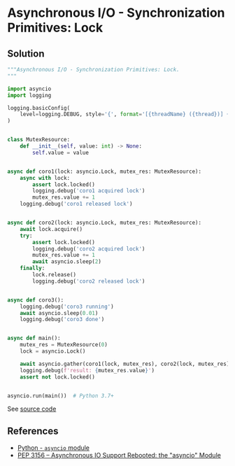 # Asynchronous I/O - Synchronization Primitives: Lock

## Solution

```python
"""Asynchronous I/O - Synchronization Primitives: Lock.
"""

import asyncio
import logging

logging.basicConfig(
    level=logging.DEBUG, style='{', format='[{threadName} ({thread})] {message}'
)


class MutexResource:
    def __init__(self, value: int) -> None:
        self.value = value


async def coro1(lock: asyncio.Lock, mutex_res: MutexResource):
    async with lock:
        assert lock.locked()
        logging.debug('coro1 acquired lock')
        mutex_res.value += 1
    logging.debug('coro1 released lock')


async def coro2(lock: asyncio.Lock, mutex_res: MutexResource):
    await lock.acquire()
    try:
        assert lock.locked()
        logging.debug('coro2 acquired lock')
        mutex_res.value += 1
        await asyncio.sleep(2)
    finally:
        lock.release()
        logging.debug('coro2 released lock')


async def coro3():
    logging.debug('coro3 running')
    await asyncio.sleep(0.01)
    logging.debug('coro3 done')


async def main():
    mutex_res = MutexResource(0)
    lock = asyncio.Lock()

    await asyncio.gather(coro1(lock, mutex_res), coro2(lock, mutex_res), coro3())
    logging.debug(f'result: {mutex_res.value}')
    assert not lock.locked()


asyncio.run(main())  # Python 3.7+
```

See [source code](https://github.com/leven-cn/python-cookbook/blob/main/examples/core/asyncio_synchronization_lock.py)

## References

- [Python - `asyncio` module](https://docs.python.org/3/library/asyncio.html)
- [PEP 3156 – Asynchronous IO Support Rebooted: the "asyncio" Module](https://peps.python.org/pep-3156/)
